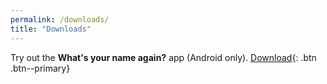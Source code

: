 ```yaml
---
permalink: /downloads/
title: "Downloads"
---
```


Try out the **What's your name again?** app (Android only).
[Download](https://github.com/calebolson123/WhatsYourName/raw/main/WhatsYourName/app/release/app-release.apk){: .btn .btn--primary}